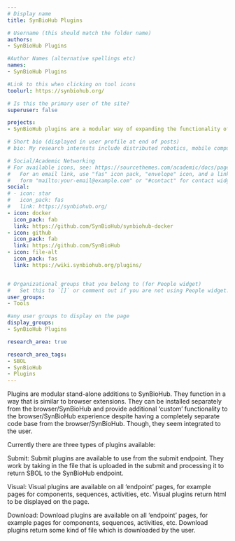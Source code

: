 ```yaml
---
# Display name
title: SynBioHub Plugins

# Username (this should match the folder name)
authors:
- SynBioHub Plugins

#Author Names (alternative spellings etc)
names:
- SynBioHub Plugins

#Link to this when clicking on tool icons
toolurl: https://synbiohub.org/

# Is this the primary user of the site?
superuser: false

projects:
- SynBioHub plugins are a modular way of expanding the functionality of Synbiohub.

# Short bio (displayed in user profile at end of posts)
# bio: My research interests include distributed robotics, mobile computing and programmable matter.

# Social/Academic Networking
# For available icons, see: https://sourcethemes.com/academic/docs/page-builder/#icons
#   For an email link, use "fas" icon pack, "envelope" icon, and a link in the
#   form "mailto:your-email@example.com" or "#contact" for contact widget.
social:
# - icon: star
#   icon_pack: fas
#   link: https://synbiohub.org/
- icon: docker
  icon_pack: fab
  link: https://github.com/SynBioHub/synbiohub-docker
- icon: github
  icon_pack: fab
  link: https://github.com/SynBioHub
- icon: file-alt
  icon_pack: fas
  link: https://wiki.synbiohub.org/plugins/


# Organizational groups that you belong to (for People widget)
#   Set this to `[]` or comment out if you are not using People widget.
user_groups:
- Tools

#any user groups to display on the page
display_groups:
- SynBioHub Plugins

research_area: true

research_area_tags:
- SBOL
- SynBioHub
- Plugins
---
```

Plugins are modular stand-alone additions to SynBioHub. They function in a way that is similar to browser extensions. They can be installed separately from the browser/SynBioHub and provide additional ‘custom’ functionality to the browser/SynBioHub experience despite having a completely separate code base from the browser/SynBioHub. Though, they seem integrated to the user.

Currently there are three types of plugins available:

Submit: Submit plugins are available to use from the submit endpoint. They work by taking in the file that is uploaded in the submit and processing it to return SBOL to the SynBioHub endpoint.

Visual: Visual plugins are available on all ‘endpoint’ pages, for example pages for components, sequences, activities, etc. Visual plugins return html to be displayed on the page.

Download: Download plugins are available on all ‘endpoint’ pages, for example pages for components, sequences, activities, etc. Download plugins return some kind of file which is downloaded by the user.